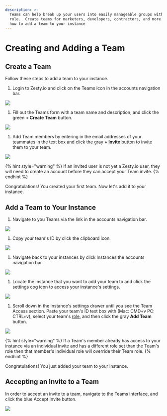 ```yaml
---
description: >-
  Teams can help break up your users into easily manageable groups with a single
  role.  Create teams for marketers, developers, contractors, and more.  Learn
  how to add a team to your instance
---
```


# Creating and Adding a Team

## Create a Team

Follow these steps to add a team to your instance.

1. Login to Zesty.io and click on the Teams icon in the accounts navigation bar. &#x20;

![](../../../.gitbook/assets/Teams-01-accounts-nav-bar.png)

1. Fill out the Teams form with a team name and description, and click the green **+ Create Team** button.  &#x20;

![](../../../.gitbook/assets/Teams-02-create-a-team.png)

1. Add Team members by entering in the email addresses of your teammates in the text box and click the gray **+ Invite** button to invite them to your team. &#x20;

![](../../../.gitbook/assets/Teams-03-add-members.png)

{% hint style="warning" %}
If an invited user is not yet a Zesty.io user, they will need to create an account before they can accept your Team invite.
{% endhint %}

Congratulations! You created your first team. Now let's add it to your instance.

## Add a Team to Your Instance

1. Navigate to you Teams via the link in the accounts navigation bar. &#x20;

![](../../../.gitbook/assets/Teams-01-accounts-nav-bar.png)

1. Copy your team's ID by click the clipboard icon.  &#x20;

![](../../../.gitbook/assets/Teams-02-copy-team-id.png)

1. Navigate back to your instances by click Instances the accounts navigation bar.                                                           &#x20;

![](../../../.gitbook/assets/Teams-03-navigate-to-instances.png)

1. Locate the instance that you want to add your team to and click the settings cog icon to access your instance's settings. &#x20;

![](../../../.gitbook/assets/Teams-04-instance-settings-cog.png)

1. Scroll down in the instance's settings drawer until you see the Team Access section. Paste your team's ID text box with (Mac: CMD+v  PC: CTRL+v), select your team's [role](../../../getting-started/roles-and-permissions.md), and then click the gray **Add Team** button.                                &#x20;

![](../../../.gitbook/assets/Teams-05-team-access.png)

{% hint style="warning" %}
If a Team's member already has access to your instance via an individual invite and has a different role set than the Team's role then that member's individual role will override their Team role.
{% endhint %}

Congratulations! You just added your team to your instance.

## Accepting an Invite to a Team

In order to accept an invite to a team, navigate to the Teams interface, and click the blue Accept Invite button. &#x20;

![](../../../.gitbook/assets/teams-interface.png)
